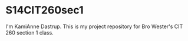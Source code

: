 S14CIT260sec1
=============

I'm KamiAnne Dastrup. This is my project repository for Bro Wester's CIT 260 section 1 class.
